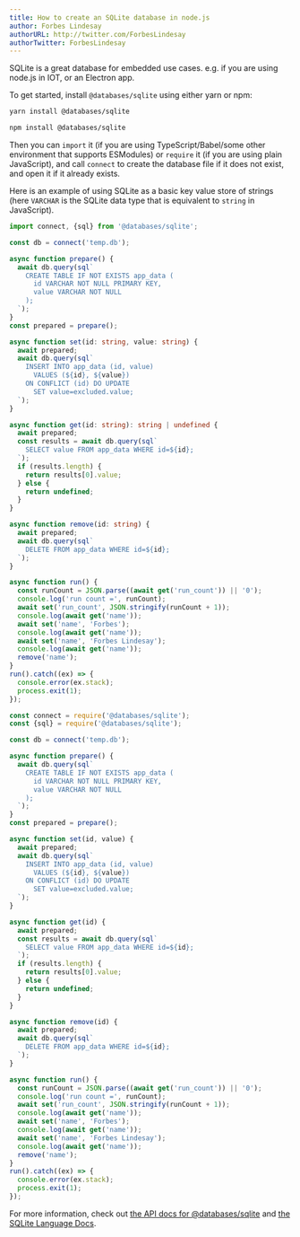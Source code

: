 ```yaml
---
title: How to create an SQLite database in node.js
author: Forbes Lindesay
authorURL: http://twitter.com/ForbesLindesay
authorTwitter: ForbesLindesay
---
```


SQLite is a great database for embedded use cases. e.g. if you are using node.js in IOT, or an Electron app.

To get started, install `@databases/sqlite` using either yarn or npm:

```sh
yarn install @databases/sqlite
```

```sh
npm install @databases/sqlite
```

Then you can `import` it (if you are using TypeScript/Babel/some other environment that supports ESModules) or `require` it (if you are using plain JavaScript), and call `connect` to create the database file if it does not exist, and open it if it already exists.

Here is an example of using SQLite as a basic key value store of strings (here `VARCHAR` is the SQLite data type that is equivalent to `string` in JavaScript).

```typescript
import connect, {sql} from '@databases/sqlite';

const db = connect('temp.db');

async function prepare() {
  await db.query(sql`
    CREATE TABLE IF NOT EXISTS app_data (
      id VARCHAR NOT NULL PRIMARY KEY,
      value VARCHAR NOT NULL
    );
  `);
}
const prepared = prepare();

async function set(id: string, value: string) {
  await prepared;
  await db.query(sql`
    INSERT INTO app_data (id, value)
      VALUES (${id}, ${value})
    ON CONFLICT (id) DO UPDATE
      SET value=excluded.value;
  `);
}

async function get(id: string): string | undefined {
  await prepared;
  const results = await db.query(sql`
    SELECT value FROM app_data WHERE id=${id};
  `);
  if (results.length) {
    return results[0].value;
  } else {
    return undefined;
  }
}

async function remove(id: string) {
  await prepared;
  await db.query(sql`
    DELETE FROM app_data WHERE id=${id};
  `);
}

async function run() {
  const runCount = JSON.parse((await get('run_count')) || '0');
  console.log('run count =', runCount);
  await set('run_count', JSON.stringify(runCount + 1));
  console.log(await get('name'));
  await set('name', 'Forbes');
  console.log(await get('name'));
  await set('name', 'Forbes Lindesay');
  console.log(await get('name'));
  remove('name');
}
run().catch((ex) => {
  console.error(ex.stack);
  process.exit(1);
});
```

```javascript
const connect = require('@databases/sqlite');
const {sql} = require('@databases/sqlite');

const db = connect('temp.db');

async function prepare() {
  await db.query(sql`
    CREATE TABLE IF NOT EXISTS app_data (
      id VARCHAR NOT NULL PRIMARY KEY,
      value VARCHAR NOT NULL
    );
  `);
}
const prepared = prepare();

async function set(id, value) {
  await prepared;
  await db.query(sql`
    INSERT INTO app_data (id, value)
      VALUES (${id}, ${value})
    ON CONFLICT (id) DO UPDATE
      SET value=excluded.value;
  `);
}

async function get(id) {
  await prepared;
  const results = await db.query(sql`
    SELECT value FROM app_data WHERE id=${id};
  `);
  if (results.length) {
    return results[0].value;
  } else {
    return undefined;
  }
}

async function remove(id) {
  await prepared;
  await db.query(sql`
    DELETE FROM app_data WHERE id=${id};
  `);
}

async function run() {
  const runCount = JSON.parse((await get('run_count')) || '0');
  console.log('run count =', runCount);
  await set('run_count', JSON.stringify(runCount + 1));
  console.log(await get('name'));
  await set('name', 'Forbes');
  console.log(await get('name'));
  await set('name', 'Forbes Lindesay');
  console.log(await get('name'));
  remove('name');
}
run().catch((ex) => {
  console.error(ex.stack);
  process.exit(1);
});
```

For more information, check out [the API docs for @databases/sqlite](https://www.atdatabases.org/docs/sqlite) and [the SQLite Language Docs](https://sqlite.org/lang.html).
